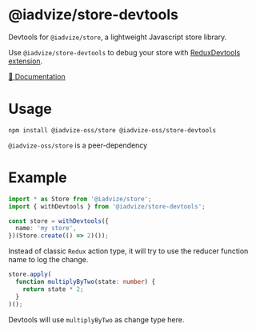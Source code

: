 @iadvize/store-devtools
=======================

Devtools for `@iadvize/store`, a lightweight Javascript store library.

Use `@iadvize/store-devtools` to debug your store with [ReduxDevtools
extension](https://github.com/zalmoxisus/redux-devtools-extension).

[📖 Documentation](https://iadvize.github.io/store-library/packages/store-devtools/)

# Usage

```
npm install @iadvize-oss/store @iadvize-oss/store-devtools
```

`@iadvize-oss/store` is a peer-dependency

# Example

```typescript
import * as Store from '@iadvize/store';
import { withDevtools } from '@iadvize/store-devtools';

const store = withDevtools({
  name: 'my store',
})(Store.create(() => 2)());
```

Instead of classic `Redux` action type, it will try to use the reducer function
name to log the change.

```typescript
store.apply(
  function multiplyByTwo(state: number) {
    return state * 2;
  }
)();
```

Devtools will use `multiplyByTwo` as change type here.

